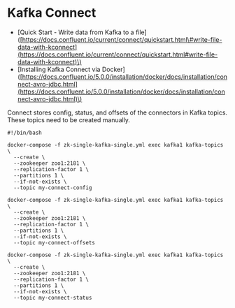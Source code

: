 # Kafka Connect

* \[Quick Start - Write data from Kafka to a file\]\([https://docs.confluent.io/current/connect/quickstart.html\#write-file-data-with-kconnect](https://docs.confluent.io/current/connect/quickstart.html#write-file-data-with-kconnect)\)
* \[Installing Kafka Connect via Docker\]\([https://docs.confluent.io/5.0.0/installation/docker/docs/installation/connect-avro-jdbc.html](https://docs.confluent.io/5.0.0/installation/docker/docs/installation/connect-avro-jdbc.html)\)

Connect stores config, status, and offsets of the connectors in Kafka topics. These topics need to be created manually.

```text
#!/bin/bash

docker-compose -f zk-single-kafka-single.yml exec kafka1 kafka-topics \
  --create \
  --zookeeper zoo1:2181 \
  --replication-factor 1 \
  --partitions 1 \
  --if-not-exists \
  --topic my-connect-config
  
docker-compose -f zk-single-kafka-single.yml exec kafka1 kafka-topics \
  --create \
  --zookeeper zoo1:2181 \
  --replication-factor 1 \
  --partitions 1 \
  --if-not-exists \
  --topic my-connect-offsets 
  
docker-compose -f zk-single-kafka-single.yml exec kafka1 kafka-topics \
  --create \
  --zookeeper zoo1:2181 \
  --replication-factor 1 \
  --partitions 1 \
  --if-not-exists \
  --topic my-connect-status 

```

